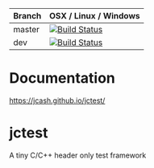 |Branch      | OSX / Linux / Windows     |
|------------|---------------------------|
|master      | [![Build Status](https://travis-ci.org/JCash/jctest.svg?branch=master)](https://travis-ci.org/JCash/jctest?branch=master) |
|dev         | [![Build Status](https://travis-ci.org/JCash/jctest.svg?branch=dev)](https://travis-ci.org/JCash/jctest?branch=dev) |

# Documentation

https://jcash.github.io/jctest/

# jctest

A tiny C/C++ header only test framework
